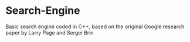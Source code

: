 # Search-Engine
Basic search engine coded in C++, based on the original Google research paper by Larry Page and Sergei Brin
